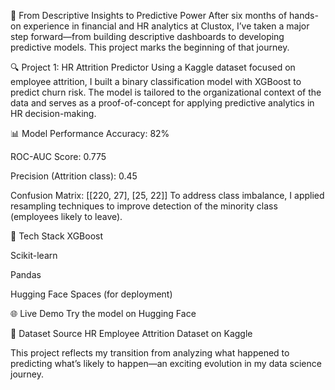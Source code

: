 🚀 From Descriptive Insights to Predictive Power
After six months of hands-on experience in financial and HR analytics at Clustox, I’ve taken a major step forward—from building descriptive dashboards to developing predictive models. This project marks the beginning of that journey.

🔍 Project 1: HR Attrition Predictor
Using a Kaggle dataset focused on employee attrition, I built a binary classification model with XGBoost to predict churn risk. The model is tailored to the organizational context of the data and serves as a proof-of-concept for applying predictive analytics in HR decision-making.

📊 Model Performance
Accuracy: 82%

ROC-AUC Score: 0.775

Precision (Attrition class): 0.45

Confusion Matrix: [[220, 27], [25, 22]] To address class imbalance, I applied resampling techniques to improve detection of the minority class (employees likely to leave).

🧠 Tech Stack
XGBoost

Scikit-learn

Pandas

Hugging Face Spaces (for deployment)

🌐 Live Demo
Try the model on Hugging Face

📁 Dataset Source
HR Employee Attrition Dataset on Kaggle

This project reflects my transition from analyzing what happened to predicting what’s likely to happen—an exciting evolution in my data science journey.
